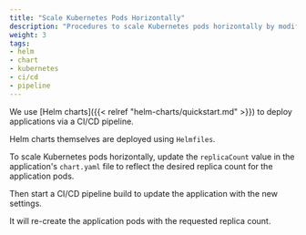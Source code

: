 ```yaml
---
title: "Scale Kubernetes Pods Horizontally"
description: "Procedures to scale Kubernetes pods horizontally by modifying the replica count"
weight: 3
tags:
- helm
- chart
- kubernetes
- ci/cd
- pipeline
---
```


We use [Helm charts]({{< relref "helm-charts/quickstart.md" >}}) to deploy applications via a CI/CD pipeline.

Helm charts themselves are deployed using `Helmfiles`.

To scale Kubernetes pods horizontally, update the `replicaCount` value in the application's `chart.yaml` file to reflect the desired replica count for the application pods.

Then start a CI/CD pipeline build to update the application with the new settings.

It will re-create the application pods with the requested replica count.
